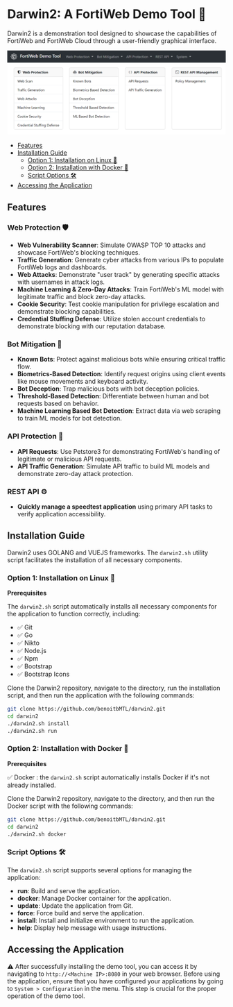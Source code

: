 # Darwin2: A FortiWeb Demo Tool 🚀

Darwin2 is a demonstration tool designed to showcase the capabilities of FortiWeb and FortiWeb Cloud through a user-friendly graphical interface.

![FortiWeb Demo Tool](images/fortiweb-demo-tool.png)

  - [Features](#features)
  - [Installation Guide](#installation-guide)
    - [Option 1: Installation on Linux 🐧](#option-1-installation-on-linux-)
    - [Option 2: Installation with Docker 🐳](#option-2-installation-with-docker-)
    - [Script Options 🛠️](#script-options-)
  - [Accessing the Application](#accessing-the-application)

## Features

### Web Protection 🛡

- **Web Vulnerability Scanner**: Simulate OWASP TOP 10 attacks and showcase FortiWeb's blocking techniques.
- **Traffic Generation**: Generate cyber attacks from various IPs to populate FortiWeb logs and dashboards.
- **Web Attacks**: Demonstrate "user track" by generating specific attacks with usernames in attack logs.
- **Machine Learning & Zero-Day Attacks**: Train FortiWeb's ML model with legitimate traffic and block zero-day attacks.
- **Cookie Security**: Test cookie manipulation for privilege escalation and demonstrate blocking capabilities.
- **Credential Stuffing Defense**: Utilize stolen account credentials to demonstrate blocking with our reputation database.

### Bot Mitigation 🤖

- **Known Bots**: Protect against malicious bots while ensuring critical traffic flow.
- **Biometrics-Based Detection**: Identify request origins using client events like mouse movements and keyboard activity.
- **Bot Deception**: Trap malicious bots with bot deception policies.
- **Threshold-Based Detection**: Differentiate between human and bot requests based on behavior.
- **Machine Learning Based Bot Detection**: Extract data via web scraping to train ML models for bot detection.

### API Protection 🔐

- **API Requests**: Use Petstore3 for demonstrating FortiWeb's handling of legitimate or malicious API requests.
- **API Traffic Generation**: Simulate API traffic to build ML models and demonstrate zero-day attack protection.

### REST API ⚙️

- **Quickly manage a speedtest application** using primary API tasks to verify application accessibility.

## Installation Guide

Darwin2 uses GOLANG and VUEJS frameworks. The `darwin2.sh` utility script facilitates the installation of all necessary components.

### Option 1: Installation on Linux 🐧

**Prerequisites**

The `darwin2.sh` script automatically installs all necessary components for the application to function correctly, including:

- ✅ Git
- ✅ Go
- ✅ Nikto
- ✅ Node.js
- ✅ Npm
- ✅ Bootstrap
- ✅ Bootstrap Icons

Clone the Darwin2 repository, navigate to the directory, run the installation script, and then run the application with the following commands:

```bash
git clone https://github.com/benoitbMTL/darwin2.git
cd darwin2
./darwin2.sh install
./darwin2.sh run
```

### Option 2: Installation with Docker 🐳

**Prerequisites**

✅ Docker : the `darwin2.sh` script automatically installs Docker if it's not already installed.

Clone the Darwin2 repository, navigate to the directory, and then run the Docker script with the following commands:

```bash
git clone https://github.com/benoitbMTL/darwin2.git
cd darwin2
./darwin2.sh docker
```

### Script Options 🛠️

The `darwin2.sh` script supports several options for managing the application:

- **run**: Build and serve the application.
- **docker**: Manage Docker container for the application.
- **update**: Update the application from Git.
- **force**: Force build and serve the application.
- **install**: Install and initialize environment to run the application.
- **help**: Display help message with usage instructions.

## Accessing the Application

⚠️ After successfully installing the demo tool, you can access it by navigating to `http://<Machine IP>:8080` in your web browser. Before using the application, ensure that you have configured your applications by going to `System > Configuration` in the menu. This step is crucial for the proper operation of the demo tool.